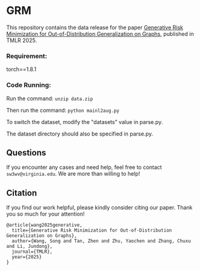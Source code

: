 # GRM



This repository contains the data release for the paper [Generative Risk Minimization for Out-of-Distribution Generalization on Graphs](https://openreview.net/pdf?id=EcMVskXo1n), published in TMLR 2025.


### Requirement:
torch==1.8.1

### Code Running:
Run the command: 
`unzip data.zip`

Then run the command:
`python mainl2aug.py`

To switch the dataset, modify the "datasets" value in parse.py.  

The dataset directory should also be specified in parse.py.


## Questions

If you encounter any cases and need help, feel free to contact ```sw3wv@virginia.edu```. We are more than willing to help!

## Citation

If you find our work helpful, please kindly consider citing our paper. Thank you so much for your attention!
```
@article{wang2025generative,
  title={Generative Risk Minimization for Out-of-Distribution Generalization on Graphs},
  author={Wang, Song and Tan, Zhen and Zhu, Yaochen and Zhang, Chuxu and Li, Jundong},
  journal={TMLR},
  year={2025}
}
```



